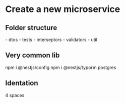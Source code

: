 # Create a new microservice

## Folder structure

<module>
  - dtos
  - tests
  - interseptors
  - validators
  - util

## Very common lib

npm i @nestjs/config
npm i @nestjs/typorm postgres


## Identation

4 spaces